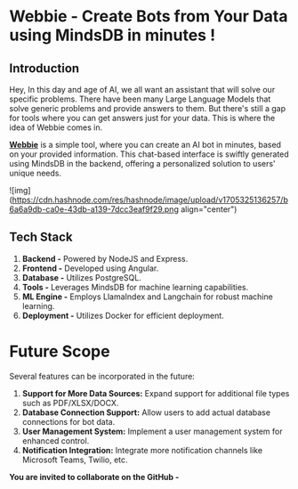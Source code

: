 # Webbie - Create Bots from Your Data using MindsDB in minutes !

## Introduction

Hey, In this day and age of AI, we all want an assistant that will solve our specific problems. There have been many Large Language Models that solve generic problems and provide answers to them. But there's still a gap for tools where you can get answers just for your data. This is where the idea of Webbie comes in.

[**Webbie**](https://webbie.amitwani.dev) is a simple tool, where you can create an AI bot in minutes, based on your provided information. This chat-based interface is swiftly generated using MindsDB in the backend, offering a personalized solution to users' unique needs.

![img](https://cdn.hashnode.com/res/hashnode/image/upload/v1705325136257/b6a6a9db-ca0e-43db-a139-7dcc3eaf9f29.png align="center")

## Tech Stack

1. **Backend -** Powered by NodeJS and Express.    
2. **Frontend -** Developed using Angular.
3. **Database -** Utilizes PostgreSQL.
4. **Tools -** Leverages MindsDB for machine learning capabilities.
5. **ML Engine -** Employs LlamaIndex and Langchain for robust machine learning.
6. **Deployment -** Utilizes Docker for efficient deployment.
   
# Future Scope

Several features can be incorporated in the future:

1. **Support for More Data Sources:** Expand support for additional file types such as PDF/XLSX/DOCX.
2. **Database Connection Support:** Allow users to add actual database connections for bot data.
3. **User Management System:** Implement a user management system for enhanced control.
4. **Notification Integration:** Integrate more notification channels like Microsoft Teams, Twilio, etc.
    

**You are invited to collaborate on the GitHub -**
